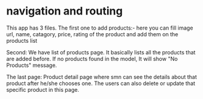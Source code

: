 # navigation and routing



This app has 3 files. 
The first one to add products:- here you can fill image url, name, catagory, price, rating of the product and add them on the products list

Second: We have list of products page. It basically lists all the products that are added before. If no products found in the model, It will show "No Products" message.


The last page: Product detail page where smn can see the details about that product after he/she chooses one. The users can also delete or update that specific product in this page.

